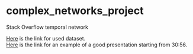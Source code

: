 # complex_networks_project
Stack Overflow temporal network

[Here](https://snap.stanford.edu/data/sx-stackoverflow.html) is the link for used dataset.   
[Here](https://disk.yandex.ru/i/h2umrmCPiKztCA) is the link for an example of a good presentation starting from 30:56.

<!--- The link for the presentation in google drive https://docs.google.com/presentation/d/1yvh1XhGq32rtBV7Ss_WbWcrYrr4EQhNGdLGEgquod5E/edit#slide=id.p --->
